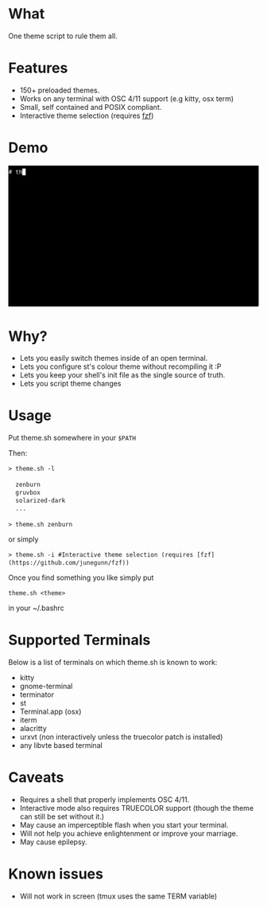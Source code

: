 # What

One theme script to rule them all.

# Features

 - 150+ preloaded themes.
 - Works on any terminal with OSC 4/11 support (e.g kitty, osx term)
 - Small, self contained and POSIX compliant.
 - Interactive theme selection (requires [fzf](https://github.com/junegunn/fzf))

# Demo

![](demo.gif)

# Why?

 - Lets you easily switch themes inside of an open terminal.
 - Lets you configure st's colour theme without recompiling it :P
 - Lets you keep your shell's init file as the single source of truth.
 - Lets you script theme changes

# Usage

Put theme.sh somewhere in your `$PATH`

Then:


```
> theme.sh -l
  
  zenburn
  gruvbox
  solarized-dark
  ...

> theme.sh zenburn
```

or simply

```
> theme.sh -i #Interactive theme selection (requires [fzf](https://github.com/junegunn/fzf))
```

Once you find something you like simply put

```
theme.sh <theme>
```

in your ~/.bashrc

# Supported Terminals

Below is a list of terminals on which theme.sh is known to work:
	
 - kitty
 - gnome-terminal
 - terminator
 - st
 - Terminal.app (osx)
 - iterm
 - alacritty
 - urxvt (non interactively unless the truecolor patch is installed)
 - any libvte based terminal


# Caveats

 - Requires a shell that properly implements OSC 4/11.
 - Interactive mode also requires TRUECOLOR support (though the theme can still be set without it.)
 - May cause an imperceptible flash when you start your terminal.
 - Will not help you achieve enlightenment or improve your marriage.
 - May cause epilepsy.

# Known issues

 - Will not work in screen (tmux uses the same TERM variable)
